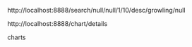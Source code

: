 http://localhost:8888/search/null/null/1/10/desc/growling/null

http://localhost:8888/chart/details

charts